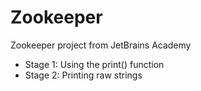 # Zookeeper
Zookeeper project from JetBrains Academy
- Stage 1: Using the print() function
- Stage 2: Printing raw strings
